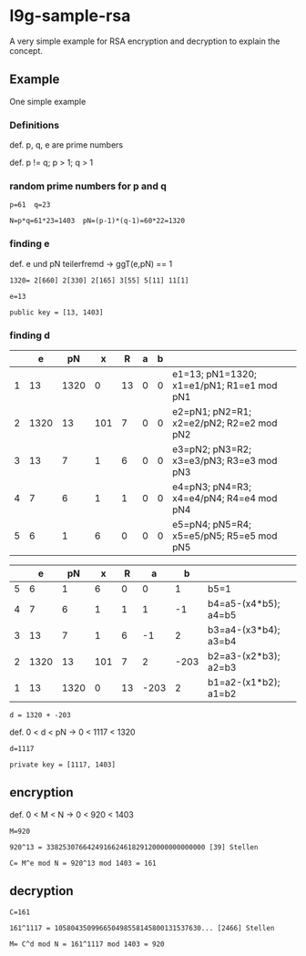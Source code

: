 # l9g-sample-rsa

A very simple example for RSA encryption and decryption to explain the concept.

## Example

One simple example

### Definitions

def. p, q, e are prime numbers

def. p != q;  p > 1; q > 1

### random prime numbers for p and q

`p=61  q=23`

`N=p*q=61*23=1403  pN=(p-1)*(q-1)=60*22=1320`

### finding e

def. e und pN teilerfremd -> ggT(e,pN) == 1

`1320= 2[660] 2[330] 2[165] 3[55] 5[11] 11[1]`

`e=13`

`public key = [13, 1403]`

### finding d

|   |     e |    pN |     x |     R |     a |     b | |
|---|-------|-------|-------|-------|-------|-------|-|
| 1 |    13 |  1320 |     0 |    13 |     0 |     0 | e1=13; pN1=1320; x1=e1/pN1; R1=e1 mod pN1 |
| 2 |  1320 |    13 |   101 |     7 |     0 |     0 | e2=pN1; pN2=R1; x2=e2/pN2; R2=e2 mod pN2 |
| 3 |    13 |     7 |     1 |     6 |     0 |     0 | e3=pN2; pN3=R2; x3=e3/pN3; R3=e3 mod pN3 |
| 4 |     7 |     6 |     1 |     1 |     0 |     0 | e4=pN3; pN4=R3; x4=e4/pN4; R4=e4 mod pN4 |
| 5 |     6 |     1 |     6 |     0 |     0 |     0 | e5=pN4; pN5=R4; x5=e5/pN5; R5=e5 mod pN5 |

|   |     e |    pN |     x |     R |     a |     b | |
|---|-------|-------|-------|-------|-------|-------|-|
| 5 |     6 |     1 |     6 |     0 |     0 |     1 | b5=1 |
| 4 |     7 |     6 |     1 |     1 |     1 |    -1 | b4=a5-(x4*b5); a4=b5 |
| 3 |    13 |     7 |     1 |     6 |    -1 |     2 | b3=a4-(x3*b4); a3=b4 |
| 2 |  1320 |    13 |   101 |     7 |     2 |  -203 | b2=a3-(x2*b3); a2=b3 |
| 1 |    13 |  1320 |     0 |    13 |  -203 |     2 | b1=a2-(x1*b2); a1=b2 |

`d = 1320 + -203`

def. 0 < d < pN  ->  0 < 1117 < 1320

`d=1117`

`private key = [1117, 1403]`

## encryption

def. 0 < M < N  ->  0 < 920 < 1403

`M=920`

`920^13 = 338253076642491662461829120000000000000 [39] Stellen`

`C= M^e mod N = 920^13 mod 1403 = 161`

## decryption

`C=161`

`161^1117 = 105804350996650498558145800131537630... [2466] Stellen`

`M= C^d mod N = 161^1117 mod 1403 = 920`
